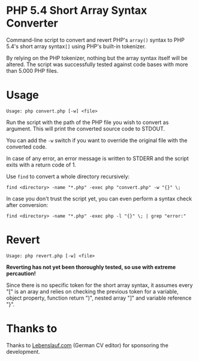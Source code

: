 PHP 5.4 Short Array Syntax Converter
================================

Command-line script to convert and revert PHP's `array()` syntax to PHP 5.4's short array syntax`[]` using PHP's built-in tokenizer.

By relying on the PHP tokenizer, nothing but the array syntax itself will be altered. The script was successfully tested against code bases with more than 5.000 PHP files.


Usage
================================

    Usage: php convert.php [-w] <file>

    
Run the script with the path of the PHP file you wish to convert as argument. This will print the converted source code to STDOUT. 
    
You can add the `-w` switch if you want to override the original file with the converted code.
    
In case of any error, an error message is written to STDERR and the script exits with a return code of 1.

Use `find` to convert a whole directory recursively:

    find <directory> -name "*.php" -exec php "convert.php" -w "{}" \;
    
In case you don't trust the script yet, you can even perform a syntax check after conversion:

    find <directory> -name "*.php" -exec php -l "{}" \; | grep "error:"

Revert
================================

    Usage: php revert.php [-w] <file>

**Reverting has not yet been thoroughly tested, so use with extreme percaution!**

Since there is no specific token for the short array syntax, it assumes every "[" is an aray and relies on checking the previous token for a variable, object property, function return ")", nested array "]" and variable reference "}".


Thanks to
================================
Thanks to [Lebenslauf.com](https://lebenslauf.com) (German CV editor) for sponsoring the development.
